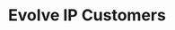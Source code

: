 ---
layout: special-offer
title: Evolve IP Customers
description: Special offer for customers of Evolve IP
sitemap: false
discount: true
discount_name: Evolve IP
summary: 
image_hero: /assets/images/logos/logo-evolveip.png
image_body: /assets/images/logos/logo-evolveip.png
summary_title: Export your calls to your SFTP server
summary_body: |
    Evolve IP is deprecating their FTP export support this year. TransferVox has a special offer to Evolve IP customers to help make the transition seamless. We're experts in moving call recordings from one platform to another!
challange_title: Export Options
challange_body: |
  We support a myriad of export endpoints. Whether you need to get your calls from Evolve IP to an SFTP server, or you want to migrate your call recordings to encrypted AWS S3 storage for long-term and cost effective archiving — we are prepared to make it simple. We also support Gong.io, Chorus.ai, and other third-party tools.
strategy_title: Why use TransferVox?
strategy_body: |
  We specialize solely in securely and reliably transferring call recordings from a variety of vendors. Our systems are robust and single-focused, allowing us to minimize downtime and ensure that each and every recording is transferred as expected. Even if an endpoint goes down, our system keeps track of the outage and will automatically catch back up once the endpoint is restored.
strategy_col1_title: Encrypted and Secured
strategy_col1_body: |
  We only utilize fully encrypted communications to transfer your recordings. This means everything is secured in transit and at rest. 
strategy_col2_title: Reliability
strategy_col2_body: |
  Maintain your compliance by ensuring that you have a secondary storage for your call recordings. 
conclusion: |
  The use of the Evolve IP name and logo do not constitute an endorsement or certification by Evolve IP of TransferVox. We are an independent company that provides services to Evolve IP customers.
---